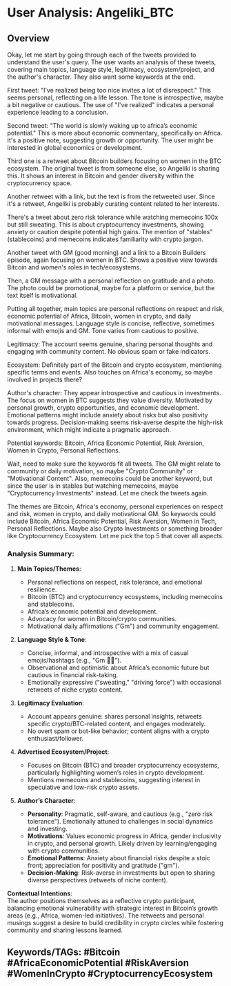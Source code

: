 # User Analysis: Angeliki_BTC

## Overview

<think>
Okay, let me start by going through each of the tweets provided to understand the user's query. The user wants an analysis of these tweets, covering main topics, language style, legitimacy, ecosystem/project, and the author's character. They also want some keywords at the end.

First tweet: "I’ve realized being too nice invites a lot of disrespect." This seems personal, reflecting on a life lesson. The tone is introspective, maybe a bit negative or cautious. The use of "I've realized" indicates a personal experience leading to a conclusion.

Second tweet: "The world is slowly waking up to africa’s economic potential." This is more about economic commentary, specifically on Africa. It's a positive note, suggesting growth or opportunity. The user might be interested in global economics or development.

Third one is a retweet about Bitcoin builders focusing on women in the BTC ecosystem. The original tweet is from someone else, so Angeliki is sharing this. It shows an interest in Bitcoin and gender diversity within the cryptocurrency space.

Another retweet with a link, but the text is from the retweeted user. Since it's a retweet, Angeliki is probably curating content related to her interests.

There's a tweet about zero risk tolerance while watching memecoins 100x but still sweating. This is about cryptocurrency investments, showing anxiety or caution despite potential high gains. The mention of "stables" (stablecoins) and memecoins indicates familiarity with crypto jargon.

Another tweet with GM (good morning) and a link to a Bitcoin Builders episode, again focusing on women in BTC. Shows a positive view towards Bitcoin and women's roles in tech/ecosystems.

Then, a GM message with a personal reflection on gratitude and a photo. The photo could be promotional, maybe for a platform or service, but the text itself is motivational.

Putting all together, main topics are personal reflections on respect and risk, economic potential of Africa, Bitcoin, women in crypto, and daily motivational messages. Language style is concise, reflective, sometimes informal with emojis and GM. Tone varies from cautious to positive.

Legitimacy: The account seems genuine, sharing personal thoughts and engaging with community content. No obvious spam or fake indicators.

Ecosystem: Definitely part of the Bitcoin and crypto ecosystem, mentioning specific terms and events. Also touches on Africa's economy, so maybe involved in projects there?

Author's character: They appear introspective and cautious in investments. The focus on women in BTC suggests they value diversity. Motivated by personal growth, crypto opportunities, and economic development. Emotional patterns might include anxiety about risks but also positivity towards progress. Decision-making seems risk-averse despite the high-risk environment, which might indicate a pragmatic approach.

Potential keywords: Bitcoin, Africa Economic Potential, Risk Aversion, Women in Crypto, Personal Reflections.

Wait, need to make sure the keywords fit all tweets. The GM might relate to community or daily motivation, so maybe "Crypto Community" or "Motivational Content". Also, memecoins could be another keyword, but since the user is in stables but watching memecoins, maybe "Cryptocurrency Investments" instead. Let me check the tweets again.

The themes are Bitcoin, Africa's economy, personal experiences on respect and risk, women in crypto, and daily motivational GM. So keywords could include Bitcoin, Africa Economic Potential, Risk Aversion, Women in Tech, Personal Reflections. Maybe also Crypto Investments or something broader like Cryptocurrency Ecosystem. Let me pick the top 5 that cover all aspects.
</think>

### Analysis Summary:  
1. **Main Topics/Themes**:  
   - Personal reflections on respect, risk tolerance, and emotional resilience.  
   - Bitcoin (BTC) and cryptocurrency ecosystems, including memecoins and stablecoins.  
   - Africa’s economic potential and development.  
   - Advocacy for women in Bitcoin/crypto communities.  
   - Motivational daily affirmations ("Gm") and community engagement.  

2. **Language Style & Tone**:  
   - Concise, informal, and introspective with a mix of casual emojis/hashtags (e.g., "Gm 🙏🏻").  
   - Observational and optimistic about Africa’s economic future but cautious in financial risk-taking.  
   - Emotionally expressive ("sweating," "driving force") with occasional retweets of niche crypto content.  

3. **Legitimacy Evaluation**:  
   - Account appears genuine: shares personal insights, retweets specific crypto/BTC-related content, and engages moderately.  
   - No overt spam or bot-like behavior; content aligns with a crypto enthusiast/follower.  

4. **Advertised Ecosystem/Project**:  
   - Focuses on Bitcoin (BTC) and broader cryptocurrency ecosystems, particularly highlighting women’s roles in crypto development.  
   - Mentions memecoins and stablecoins, suggesting interest in speculative and low-risk crypto assets.  

5. **Author’s Character**:  
   - **Personality**: Pragmatic, self-aware, and cautious (e.g., "zero risk tolerance"). Emotionally attuned to challenges in social dynamics and investing.  
   - **Motivations**: Values economic progress in Africa, gender inclusivity in crypto, and personal growth. Likely driven by learning/engaging with crypto communities.  
   - **Emotional Patterns**: Anxiety about financial risks despite a stoic front; appreciation for positivity and gratitude ("gm").  
   - **Decision-Making**: Risk-averse in investments but open to sharing diverse perspectives (retweets of niche content).  

**Contextual Intentions**:  
The author positions themselves as a reflective crypto participant, balancing emotional vulnerability with strategic interest in Bitcoin’s growth areas (e.g., Africa, women-led initiatives). The retweets and personal musings suggest a desire to build credibility in crypto circles while fostering community and sharing lessons learned.  

**Keywords/TAGs**: #Bitcoin #AfricaEconomicPotential #RiskAversion #WomenInCrypto #CryptocurrencyEcosystem
---
